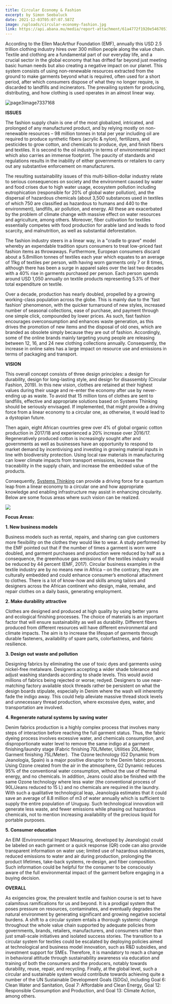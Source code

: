```yaml
---
title: Circular Economy & Fashion
excerpt: by Simon Seebaluck
date: 2021-12-03T05:07:07.587Z
image: /uploads/circular-economy-fashion.jpg
link: https://api.abana.mu/media/report-attachment/61a4772f1920e546705140.pdf
---
```

According to the Ellen MacArthur Foundation (EMF), annually this USD 2.5 trillion clothing industry hires over 300 million people along the value chain. Textile and clothing are a fundamental part of our everyday life, and a crucial sector in the global economy that has drifted far beyond just meeting basic human needs but also creating a negative impact on our planet. This system consists of using non-renewable resources extracted from the ground to make garments beyond what is required, often used for a short period, after which consumers dispose of what they no longer require, is discarded to landfills and incinerators. The prevailing system for producing, distributing, and how clothing is used operates in an almost linear way.

>

![page3image7337168](/uploads/ce.jpg "Circular economy")

>

**ISSUES**

The fashion supply chain is one of the most globalized, intricated, and prolonged of any manufactured product, and by relying mostly on non-renewable resources – 98 million tonnes in total per year including oil are required to produce synthetic fibers (acrylic & nylon), fertilizers, and pesticides to grow cotton, and chemicals to produce, dye, and finish fibers and textiles. It is second to the oil industry in terms of environmental impact which also carries an immense footprint. The paucity of standards and regulations results in the inability of either governments or retailers to carry out any substantive enforcement on manufacturers. 

The resulting sustainability issues of this multi-billion-dollar industry relate to serious consequences on society and the environment caused by water and food crises due to high water usage, ecosystem pollution including eutrophication (responsible for 20% of global water pollution), and the dispersal of hazardous chemicals (about 3,500 substances used in textiles of which 750 are classified as hazardous to humans and 440 to the environment), landfills, air pollution, and energy. All these are exacerbated by the problem of climate change with massive effect on water resources and agriculture, among others. Moreover, fiber cultivation for textiles essentially competes with food production for arable land and leads to food scarcity, and malnutrition, as well as substantial deforestation. 

>

The fashion industry steers in a linear way, in a "cradle to grave" model whereby an expendable tradition spurs consumers to treat low-priced fast fashion items as throwaways. Furthermore, European consumers discard about a 5.8million tonnes of textiles each year which equates to an average of 11kg of textiles per person, with having worn garments only 7 or 8 times, although there has been a surge in apparel sales over the last two decades with a 40% rise in garments purchased per person. Each person spends around USD 1,050 annually on textile products representing 5.3% of their total expenditure on textile. 

>

Over a decade, production has nearly doubled, propelled by a growing working-class population across the globe. This is mainly due to the 'fast fashion' phenomenon, with the quicker turnaround of new styles, increased number of seasonal collections, ease of purchase, and payment through one simple click, compounded by lower prices. As such, fast fashion encourages overconsumption and enhances waste generation, as this drives the promotion of new items and the disposal of old ones, which are branded as obsolete simply because they are out of fashion. Accordingly, some of the online brands mainly targeting young people are releasing between 12, 16, and 24 new clothing collections annually. Consequently, the increase in online sales has a large impact on resource use and emissions in terms of packaging and transport.

>

**VISION**

This overall concept consists of three design principles: a design for durability, design for long-lasting style, and design for disassembly (Circular Fashion, 2019). In this new vision, clothes are retained at their highest values during their usage and re-enter the economy after use by never-ending up as waste. To avoid that 15 million tons of clothes are sent to landfills, effective and appropriate solutions based on Systems Thinking should be seriously envisaged. If implemented, that might provide a driving force from a linear economy to a circular one, as otherwise, it would lead to a dystopian future. 

>

Then again, eight African countries grew over 4% of global organic cotton production in 2017/18 and experienced a 20% increase over 2016/17. Regeneratively produced cotton is increasingly sought after and governments as well as businesses have an opportunity to respond to market demand by incentivising and investing in growing material inputs in line with biodiversity protection. Using local raw materials in manufacturing can lower climate impacts from transport emissions, increase the traceability in the supply chain, and increase the embedded value of the products.

>

Consequently, [Systems Thinking](https://www.linkedin.com/pulse/circular-economy-systems-thinking-simon-seebaluck/) can provide a driving force for a quantum leap from a linear economy to a circular one and how appropriate knowledge and enabling infrastructure may assist in enhancing circularity. Below are some focus areas where such vision can be realized.

![](/uploads/circularity.jpg)

>

**Focus Areas:**

**1. New business models** 

Business models such as rental, repairs, and sharing can give customers more flexibility on the clothes they would like to wear. A study performed by the EMF pointed out that if the number of times a garment is worn were doubled, and garment purchases and production were reduced by half as a consequence, the greenhouse gas emissions of the textiles industry would be reduced by 44 percent (EMF, 2017). Circular business examples in the textile industry are by no means new in Africa – on the contrary, they are culturally embedded and could enhance consumer’s emotional attachment to clothes. There is a lot of know-how and skills among tailors and designers across the African continent who design, make, remake, and repair clothes on a daily basis, generating employment.

**2. Make durability attractive**

Clothes are designed and produced at high quality by using better yarns and ecological finishing processes. The choice of materials is an important factor that will ensure sustainability as well as durability. Different fibers produced from different resources will have different environmental and climate impacts. The aim is to increase the lifespan of garments through durable fasteners, availability of spare parts, colorfastness, and fabric resilience.

**3. Design out waste and pollution**

Designing fabrics by eliminating the use of toxic dyes and garments using nickel-free metalware. Designers accepting a wider shade tolerance and adjust washing standards according to shade levels. This would avoid millions of fabrics being rejected or worse; redyed. Designers to use near-matching factory available stock threads rather be persistent on what the design boards stipulate, especially in Denim where the wash will inherently fade the indigo away. This could help alleviate massive thread stock levels and unnecessary thread production, where excessive dyes, water, and transportation are involved.

**4. Regenerate natural systems by saving water**

Denim fabrics production is a highly complex process that involves many steps of interaction before reaching the full garment status. Thus, the fabric dyeing process involves excessive water, and chemicals consumption, and disproportionate water level to remove the same indigo at a garment finishing/laundry stage (Fabric finishing 70L/Meter, Utilities 20L/Meter, Garment finishing 75L/Meter).  The Ozone technology (G2 Dynamic from Jeanologia, Spain) is a major positive disruptor to the Denim fabric process. Using Ozone created from the air in the atmosphere, G2 Dynamic reduces 95% of the conventional water consumption, without the use of thermal energy, and no chemicals. In addition, Jeans could also be finished with the same Ozone technology where less water (the conventional process of 90L/Jeans reduced to 15 L) and no chemicals are required in the laundry. With such a qualitative technological leap, Jeanologia estimates that it could save an average of 8.8 million of m3 of water annually which is sufficient to supply the entire population of Uruguay. Such technological innovation will generate less waste, and fewer emissions while phasing out hazardous chemicals, not to mention increasing availability of the precious liquid for portable purposes.

**5. Consumer education**

An EIM (Environmental Impact Measuring, developed by Jeanologia) could be labeled on each garment or a quick response (QR) code can also provide transparent information on water use; limited use of hazardous substances, reduced emissions to water and air during production, prolonging the product lifetimes, take-back systems, re‐design, and fiber composition. Such information could be helpful for the consumer to be consciously aware of the full environmental impact of the garment before engaging in a buying decision.

**OVERALL**

As exigencies grow, the prevalent textile and fashion course is set to have calamitous ramifications for us and beyond. It is a prodigal system that poses pressure on resources, contaminates, and eventually degrades the natural environment by generating significant and growing negative societal burdens. A shift to a circular system entails a thorough systemic change throughout the whole value chain supported by adequate policies from governments, brands, retailers, manufacturers, and consumers rather than just small-scale initiatives and isolated success stories. The transition to a circular system for textiles could be escalated by deploying policies aimed at technological and business model innovation, such as R&D subsidies, and investment support for SMEs. Therefore, it is mandatory to reach a change in behavioral attitude through sustainability awareness via education and training of both the consumers and the producers, notably towards durability, reuse, repair, and recycling. Finally, at the global level, such a circular and sustainable system would contribute towards achieving quite a number of the UN Sustainable Development Goals (SDGs), including Goal 6: Clean Water and Sanitation, Goal 7: Affordable and Clean Energy, Goal 12: Responsible Consumption and Production, and Goal 13: Climate Action, among others.